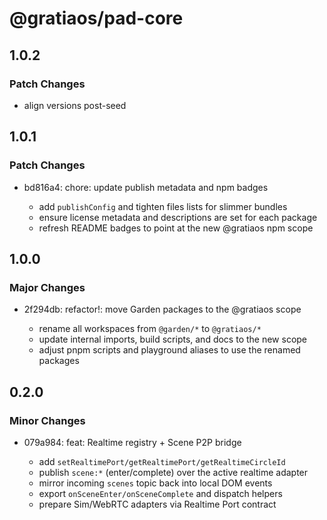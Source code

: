 # @gratiaos/pad-core

## 1.0.2

### Patch Changes

- align versions post-seed

## 1.0.1

### Patch Changes

- bd816a4: chore: update publish metadata and npm badges

  - add `publishConfig` and tighten files lists for slimmer bundles
  - ensure license metadata and descriptions are set for each package
  - refresh README badges to point at the new @gratiaos npm scope

## 1.0.0

### Major Changes

- 2f294db: refactor!: move Garden packages to the @gratiaos scope

  - rename all workspaces from `@garden/*` to `@gratiaos/*`
  - update internal imports, build scripts, and docs to the new scope
  - adjust pnpm scripts and playground aliases to use the renamed packages

## 0.2.0

### Minor Changes

- 079a984: feat: Realtime registry + Scene P2P bridge

  - add `setRealtimePort/getRealtimePort/getRealtimeCircleId`
  - publish `scene:*` (enter/complete) over the active realtime adapter
  - mirror incoming `scenes` topic back into local DOM events
  - export `onSceneEnter/onSceneComplete` and dispatch helpers
  - prepare Sim/WebRTC adapters via Realtime Port contract
